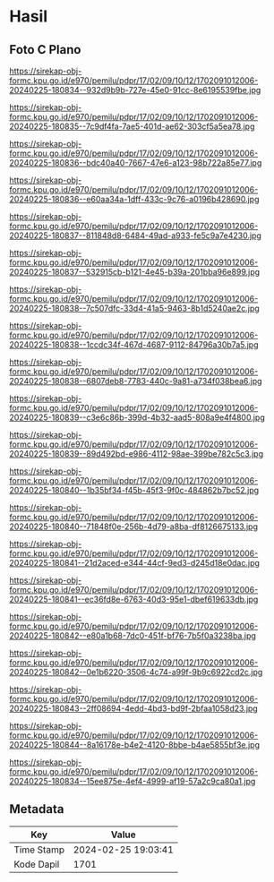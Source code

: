 # Hasil

## Foto C Plano

https://sirekap-obj-formc.kpu.go.id/e970/pemilu/pdpr/17/02/09/10/12/1702091012006-20240225-180834--932d9b9b-727e-45e0-91cc-8e6195539fbe.jpg

https://sirekap-obj-formc.kpu.go.id/e970/pemilu/pdpr/17/02/09/10/12/1702091012006-20240225-180835--7c9df4fa-7ae5-401d-ae62-303cf5a5ea78.jpg

https://sirekap-obj-formc.kpu.go.id/e970/pemilu/pdpr/17/02/09/10/12/1702091012006-20240225-180836--bdc40a40-7667-47e6-a123-98b722a85e77.jpg

https://sirekap-obj-formc.kpu.go.id/e970/pemilu/pdpr/17/02/09/10/12/1702091012006-20240225-180836--e60aa34a-1dff-433c-9c76-a0196b428690.jpg

https://sirekap-obj-formc.kpu.go.id/e970/pemilu/pdpr/17/02/09/10/12/1702091012006-20240225-180837--811848d8-6484-49ad-a933-fe5c9a7e4230.jpg

https://sirekap-obj-formc.kpu.go.id/e970/pemilu/pdpr/17/02/09/10/12/1702091012006-20240225-180837--532915cb-b121-4e45-b39a-201bba96e899.jpg

https://sirekap-obj-formc.kpu.go.id/e970/pemilu/pdpr/17/02/09/10/12/1702091012006-20240225-180838--7c507dfc-33d4-41a5-9463-8b1d5240ae2c.jpg

https://sirekap-obj-formc.kpu.go.id/e970/pemilu/pdpr/17/02/09/10/12/1702091012006-20240225-180838--1ccdc34f-467d-4687-9112-84796a30b7a5.jpg

https://sirekap-obj-formc.kpu.go.id/e970/pemilu/pdpr/17/02/09/10/12/1702091012006-20240225-180838--6807deb8-7783-440c-9a81-a734f038bea6.jpg

https://sirekap-obj-formc.kpu.go.id/e970/pemilu/pdpr/17/02/09/10/12/1702091012006-20240225-180839--c3e6c86b-399d-4b32-aad5-808a9e4f4800.jpg

https://sirekap-obj-formc.kpu.go.id/e970/pemilu/pdpr/17/02/09/10/12/1702091012006-20240225-180839--89d492bd-e986-4112-98ae-399be782c5c3.jpg

https://sirekap-obj-formc.kpu.go.id/e970/pemilu/pdpr/17/02/09/10/12/1702091012006-20240225-180840--1b35bf34-f45b-45f3-9f0c-484862b7bc52.jpg

https://sirekap-obj-formc.kpu.go.id/e970/pemilu/pdpr/17/02/09/10/12/1702091012006-20240225-180840--71848f0e-256b-4d79-a8ba-df8126675133.jpg

https://sirekap-obj-formc.kpu.go.id/e970/pemilu/pdpr/17/02/09/10/12/1702091012006-20240225-180841--21d2aced-e344-44cf-9ed3-d245d18e0dac.jpg

https://sirekap-obj-formc.kpu.go.id/e970/pemilu/pdpr/17/02/09/10/12/1702091012006-20240225-180841--ec36fd8e-6763-40d3-95e1-dbef619633db.jpg

https://sirekap-obj-formc.kpu.go.id/e970/pemilu/pdpr/17/02/09/10/12/1702091012006-20240225-180842--e80a1b68-7dc0-451f-bf76-7b5f0a3238ba.jpg

https://sirekap-obj-formc.kpu.go.id/e970/pemilu/pdpr/17/02/09/10/12/1702091012006-20240225-180842--0e1b6220-3506-4c74-a99f-9b9c6922cd2c.jpg

https://sirekap-obj-formc.kpu.go.id/e970/pemilu/pdpr/17/02/09/10/12/1702091012006-20240225-180843--2ff08694-4edd-4bd3-bd9f-2bfaa1058d23.jpg

https://sirekap-obj-formc.kpu.go.id/e970/pemilu/pdpr/17/02/09/10/12/1702091012006-20240225-180844--8a16178e-b4e2-4120-8bbe-b4ae5855bf3e.jpg

https://sirekap-obj-formc.kpu.go.id/e970/pemilu/pdpr/17/02/09/10/12/1702091012006-20240225-180834--15ee875e-4ef4-4999-af19-57a2c9ca80a1.jpg


## Metadata

| Key        | Value               |
| ---------- | ------------------- |
| Time Stamp | 2024-02-25 19:03:41 |
| Kode Dapil | 1701                |




